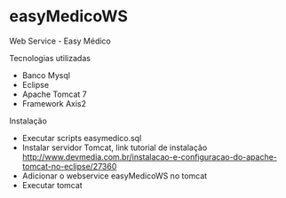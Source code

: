 # easyMedicoWS
Web Service - Easy Médico

Tecnologias utilizadas
- Banco Mysql
- Eclipse
- Apache Tomcat 7
- Framework Axis2

Instalação
- Executar scripts easymedico.sql
- Instalar servidor Tomcat, link tutorial de instalação
http://www.devmedia.com.br/instalacao-e-configuracao-do-apache-tomcat-no-eclipse/27360
- Adicionar o webservice easyMedicoWS no tomcat
- Executar tomcat
